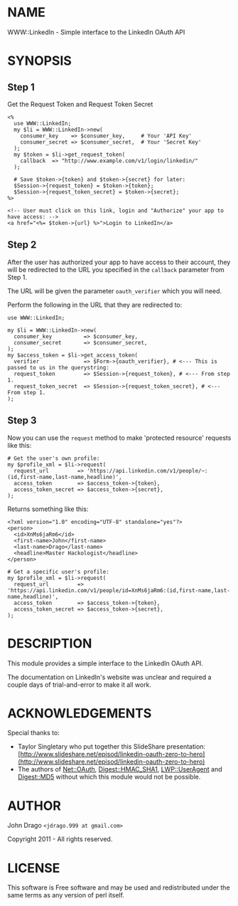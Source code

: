 # NAME

WWW::LinkedIn - Simple interface to the LinkedIn OAuth API

# SYNOPSIS

## Step 1

Get the Request Token and Request Token Secret

    <%
      use WWW::LinkedIn;
      my $li = WWW::LinkedIn->new(
        consumer_key    => $consumer_key,     # Your 'API Key'
        consumer_secret => $consumer_secret,  # Your 'Secret Key'
      );
      my $token = $li->get_request_token(
        callback  => "http://www.example.com/v1/login/linkedin/"
      );
      
      # Save $token->{token} and $token->{secret} for later:
      $Session->{request_token} = $token->{token};
      $Session->{request_token_secret} = $token->{secret};
    %>
    
    <!-- User must click on this link, login and "Authorize" your app to have access: -->
    <a href="<%= $token->{url} %>">Login to LinkedIn</a>

## Step 2

After the user has authorized your app to have access to their account, they will be
redirected to the URL you specified in the `callback` parameter from Step 1.

The URL will be given the parameter `oauth_verifier` which you will need.

Perform the following in the URL that they are redirected to:

    use WWW::LinkedIn;
    
    my $li = WWW::LinkedIn->new(
      consumer_key          => $consumer_key,
      consumer_secret       => $consumer_secret,
    );
    my $access_token = $li->get_access_token(
      verifier              => $Form->{oauth_verifier}, # <--- This is passed to us in the querystring:
      request_token         => $Session->{request_token}, # <--- From step 1.
      request_token_secret  => $Session->{request_token_secret}, # <--- From step 1.
    );

## Step 3

Now you can use the `request` method to make 'protected resource' requests like this:

    # Get the user's own profile:
    my $profile_xml = $li->request(
      request_url         => 'https://api.linkedin.com/v1/people/~:(id,first-name,last-name,headline)',
      access_token        => $access_token->{token},
      access_token_secret => $access_token->{secret},
    );

Returns something like this:

    <?xml version="1.0" encoding="UTF-8" standalone="yes"?>
    <person>
      <id>XnMs6jaRm6</id>
      <first-name>John</first-name>
      <last-name>Drago</last-name>
      <headline>Master Hackologist</headline>
    </person>

    # Get a specific user's profile:
    my $profile_xml = $li->request(
      request_url         => 'https://api.linkedin.com/v1/people/id=XnMs6jaRm6:(id,first-name,last-name,headline)',
      access_token        => $access_token->{token},
      access_token_secret => $access_token->{secret},
    );

# DESCRIPTION

This module provides a simple interface to the LinkedIn OAuth API.

The documentation on LinkedIn's website was unclear and required a couple days
of trial-and-error to make it all work.

# ACKNOWLEDGEMENTS

Special thanks to:

- Taylor Singletary who put together this SlideShare presentation:
[http://www.slideshare.net/episod/linkedin-oauth-zero-to-hero](http://www.slideshare.net/episod/linkedin-oauth-zero-to-hero)
- The authors of [Net::OAuth](https://metacpan.org/pod/Net::OAuth), [Digest::HMAC\_SHA1](https://metacpan.org/pod/Digest::HMAC_SHA1), [LWP::UserAgent](https://metacpan.org/pod/LWP::UserAgent) and [Digest::MD5](https://metacpan.org/pod/Digest::MD5) without which this module would not be possible.

# AUTHOR

John Drago `<jdrago.999 at gmail.com>`

Copyright 2011 - All rights reserved.

# LICENSE

This software is Free software and may be used and redistributed under the same
terms as any version of perl itself.
